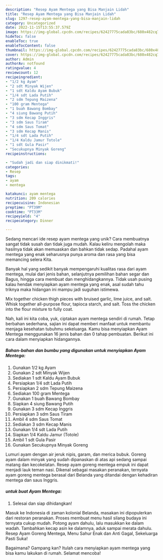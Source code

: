 ```yaml
---
description: "Resep Ayam Mentega yang Bisa Manjain Lidah"
title: "Resep Ayam Mentega yang Bisa Manjain Lidah"
slug: 1297-resep-ayam-mentega-yang-bisa-manjain-lidah
category: Uncategorized
date: 2022-11-15T13:55:37.579Z
image: https://img-global.cpcdn.com/recipes/62427775cada83bc/680x482cq70/ayam-mentega-foto-resep-utama.jpg
hideToc: false
enableToc: true
enableTocContent: false
thumbnail: https://img-global.cpcdn.com/recipes/62427775cada83bc/680x482cq70/ayam-mentega-foto-resep-utama.jpg
cover: https://img-global.cpcdn.com/recipes/62427775cada83bc/680x482cq70/ayam-mentega-foto-resep-utama.jpg
author: Admin
authorAv: notfound
ratingvalue: 4
reviewcount: 12
recipeingredient:
- "1/2 kg Ayam"
- "2 sdt Minyak Wijen"
- "1 sdt Kaldu Ayam Bubuk"
- "1/4 sdt Lada Putih"
- "2 sdm Tepung Maizena"
- "100 gram Mentega"
- "1 buah Bawang Bombay"
- "4 siung Bawang Putih"
- "3 sdm Kecap Inggris"
- "3 sdm Saus Tiram"
- "4 sdm Saus Tomat"
- "3 sdm Kecap Manis"
- "1/4 sdt Lada Putih"
- "1/4 Kaldu Jamur Totole"
- "1 sdt Gula Pasir"
- "Secukupnya Minyak Goreng"
recipeinstructions:

- "Sudah jadi dan siap dinikmati!"
categories:
- Resep
tags:
- ayam
- mentega

katakunci: ayam mentega 
nutrition: 209 calories
recipecuisine: Indonesian
preptime: "PT39M"
cooktime: "PT33M"
recipeyield: "4"
recipecategory: Dinner

---
```





Sedang mencari ide resep ayam mentega yang unik? Cara membuatnya sangat tidak susah dan tidak juga mudah. Kalau keliru mengolah maka hasilnya tidak akan memuaskan dan bahkan tidak sedap. Padahal ayam mentega yang enak seharusnya punya aroma dan rasa yang bisa memancing selera Kita.





Banyak hal yang sedikit banyak mempengaruhi kualitas rasa dari ayam mentega, mulai dari jenis bahan, selanjutnya pemilihan bahan segar dan Bagus, hingga cara membuat dan menghidangkannya. Tidak usah pusing kalau hendak menyiapkan ayam mentega yang enak,      asal sudah tahu triknya maka hidangan ini mampu jadi suguhan istimewa.














Mix together chicken thigh pieces with bruised garlic, lime juice, and salt. Whisk together all-purpose flour, tapioca starch, and salt. Toss the chicken into the flour mixture to fully coat.






Nah, kali ini kita coba, yuk, ciptakan ayam mentega sendiri di rumah. Tetap berbahan sederhana, sajian ini dapat memberi manfaat untuk membantu menjaga kesehatan tubuhmu sekeluarga. Kamu bisa menyiapkan Ayam Mentega menggunakan 16 jenis bahan dan 0 tahap pembuatan. Berikut ini cara dalam menyiapkan hidangannya.

<!--inarticleads1-->

##### Bahan-bahan dan bumbu yang digunakan untuk menyiapkan Ayam Mentega:

1. Gunakan 1/2 kg Ayam
1. Gunakan 2 sdt Minyak Wijen
1. Sediakan 1 sdt Kaldu Ayam Bubuk
1. Persiapkan 1/4 sdt Lada Putih
1. Persiapkan 2 sdm Tepung Maizena
1. Sediakan 100 gram Mentega
1. Gunakan 1 buah Bawang Bombay
1. Siapkan 4 siung Bawang Putih
1. Gunakan 3 sdm Kecap Inggris
1. Persiapkan 3 sdm Saus Tiram
1. Ambil 4 sdm Saus Tomat
1. Sediakan 3 sdm Kecap Manis
1. Gunakan 1/4 sdt Lada Putih
1. Siapkan 1/4 Kaldu Jamur (Totole)
1. Ambil 1 sdt Gula Pasir
1. Gunakan Secukupnya Minyak Goreng


Lumuri ayam dengan air jeruk nipis, garam, dan merica bubuk. Goreng ayam dalam minyak yang sudah dipanaskan di atas api sedang sampai matang dan kecokelatan. Resep ayam goreng mentega empuk ini dapat menjadi lauk teman nasi. Dikenal sebagai masakan peranakan, ternyata ayam goreng mentega berasal dari Belanda yang ditandai dengan kehadiran mentega dan saus Inggris. 

<!--inarticleads2-->

#####  untuk buat Ayam Mentega:


1. Selesai dan siap dihidangkan!

Masuk ke Indonesia di zaman kolonial Belanda, masakan ini dipopulerkan dari restoran peranakan. Proses membuat menu hasil silang budaya ini ternyata cukup mudah. Potong ayam dahulu, lalu masukkan ke dalam wadah. Tambahkan kecap asin ke dalamnya, aduk sampai merata dahulu. Resep Ayam Goreng Mentega, Menu Sahur Enak dan Anti Gagal, Sekeluarga Pasti Suka! 

Bagaimana? Gampang kan? Itulah cara menyiapkan ayam mentega yang bisa kamu lakukan di rumah. Selamat mencoba!
